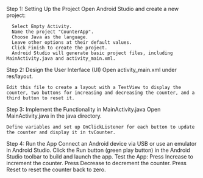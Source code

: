 Step 1: Setting Up the Project
    Open Android Studio and create a new project:
    
      Select Empty Activity.
      Name the project "CounterApp".
      Choose Java as the language.
      Leave other options at their default values.
      Click Finish to create the project.
      Android Studio will generate basic project files, including MainActivity.java and activity_main.xml.

Step 2: Design the User Interface (UI)
    Open activity_main.xml under res/layout.
    
    Edit this file to create a layout with a TextView to display the counter, two buttons for increasing and decreasing the counter, and a third button to reset it.

Step 3: Implement the Functionality in MainActivity.java
    Open MainActivity.java in the java directory.
    
    Define variables and set up OnClickListener for each button to update the counter and display it in tvCounter.

Step 4: Run the App
    Connect an Android device via USB or use an emulator in Android Studio.
      Click the Run button (green play button) in the Android Studio toolbar to build and launch the app.
      Test the App:
        Press Increase to increment the counter.
        Press Decrease to decrement the counter.
        Press Reset to reset the counter back to zero.
